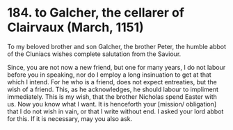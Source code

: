 # 184. to Galcher, the cellarer of Clairvaux \(March, 1151\)

To my beloved brother and son Galcher, the brother Peter, the humble abbot of the Cluniacs wishes complete salutation from the Saviour.

Since, you are not now a new friend, but one for many years, I do not labour before you in speaking, nor do I employ a long insinuation to get at that which I intend. For he who is a friend, does not expect entreaties, but the wish of a friend. This, as he acknowledges, he should labour to impliment immediately. This is my wish, that the brother Nicholas spend Easter with us. Now you know what I want. It is henceforth your \[mission/ obligation\] that I do not wish in vain, or that I write without end. I asked your lord abbot for this. If it is necessary, may you also ask.

